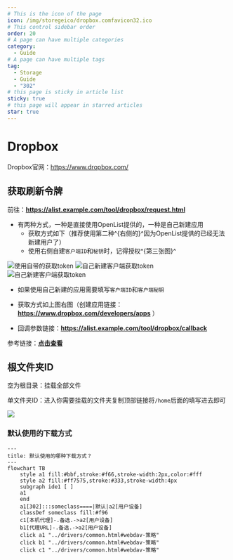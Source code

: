 ```yaml
---
# This is the icon of the page
icon: /img/storegeico/dropbox.comfavicon32.ico
# This control sidebar order
order: 20
# A page can have multiple categories
category:
  - Guide
# A page can have multiple tags
tag:
  - Storage
  - Guide
  - "302"
# this page is sticky in article list
sticky: true
# this page will appear in starred articles
star: true
---
```


# Dropbox

Dropbox官网：https://www.dropbox.com/



## **获取刷新令牌**

前往：**https://alist.example.com/tool/dropbox/request.html**

- 有两种方式，一种是直接使用OpenList提供的，一种是自己新建应用
  - 获取方式如下（推荐使用第二种^{右侧的}^因为OpenList提供的已经无法新建用户了）
  - 使用右侧自建`客户端ID`和`秘钥`时，记得授权^{第三张图}^

<div class="image-preview">  
    <img src="/img/drivers/dropbox/dropbox-1.png" alt="使用自带的获取token" title="使用自带的获取token"/>
    <img src="/img/drivers/dropbox/dropbox-2.png" alt="自己新建客户端获取token" title="自己新建客户端获取token"/>
    <img src="/img/drivers/dropbox/dropbox-2-2.png" alt="自己新建客户端获取token" title="自己新建客户端获取token"/>
</div>


- 如果使用自己新建的应用需要填写`客户端ID`和`客户端秘钥`

- 获取方式如上图右图（创建应用链接：**https://www.dropbox.com/developers/apps** ）

- 回调参数链接：**https://alist.example.com/tool/dropbox/callback**

参考链接：[**点击查看**](https://github.com/alist-org/alist/commit/cfee536b96f38e5ba3f3575fab4e89f6c0e1bc5b#commitcomment-119688700)



## **根文件夹ID**

空为根目录：挂载全部文件

单文件夹ID：进入你需要挂载的文件夹复制顶部链接将`/home`后面的填写进去即可

![](/img/drivers/dropbox/folder_id.png)




### **默认使用的下载方式**


```mermaid
---
title: 默认使用的哪种下载方式？
---
flowchart TB
    style a1 fill:#bbf,stroke:#f66,stroke-width:2px,color:#fff
    style a2 fill:#ff7575,stroke:#333,stroke-width:4px
    subgraph ide1 [ ]
    a1
    end
    a1[302]:::someclass====|默认|a2[用户设备]
    classDef someclass fill:#f96
    c1[本机代理]-.备选.->a2[用户设备]
    b1[代理URL]-.备选.->a2[用户设备]
    click a1 "../drivers/common.html#webdav-策略"
    click b1 "../drivers/common.html#webdav-策略"
    click c1 "../drivers/common.html#webdav-策略"
```

